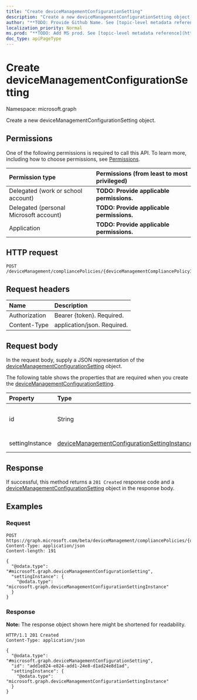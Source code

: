 ```yaml
---
title: "Create deviceManagementConfigurationSetting"
description: "Create a new deviceManagementConfigurationSetting object."
author: "**TODO: Provide Github Name. See [topic-level metadata reference](https://msgo.azurewebsites.net/add/document/guidelines/metadata.html#topic-level-metadata)**"
localization_priority: Normal
ms.prod: "**TODO: Add MS prod. See [topic-level metadata reference](https://msgo.azurewebsites.net/add/document/guidelines/metadata.html#topic-level-metadata)**"
doc_type: apiPageType
---
```


# Create deviceManagementConfigurationSetting
Namespace: microsoft.graph

Create a new deviceManagementConfigurationSetting object.

## Permissions
One of the following permissions is required to call this API. To learn more, including how to choose permissions, see [Permissions](/graph/permissions-reference).

|Permission type|Permissions (from least to most privileged)|
|:---|:---|
|Delegated (work or school account)|**TODO: Provide applicable permissions.**|
|Delegated (personal Microsoft account)|**TODO: Provide applicable permissions.**|
|Application|**TODO: Provide applicable permissions.**|

## HTTP request

<!-- {
  "blockType": "ignored"
}
-->
``` http
POST /deviceManagement/compliancePolicies/{deviceManagementCompliancePolicyId}/settings
```

## Request headers
|Name|Description|
|:---|:---|
|Authorization|Bearer {token}. Required.|
|Content-Type|application/json. Required.|

## Request body
In the request body, supply a JSON representation of the [deviceManagementConfigurationSetting](../resources/intune-devicemanagementconfigurationsetting.md) object.

The following table shows the properties that are required when you create the [deviceManagementConfigurationSetting](../resources/intune-devicemanagementconfigurationsetting.md).

|Property|Type|Description|
|:---|:---|:---|
|id|String|**TODO: Add Description** Inherited from [entity](../resources/entity.md)|
|settingInstance|[deviceManagementConfigurationSettingInstance](../resources/intune-devicemanagementconfigurationsettinginstance.md)|**TODO: Add Description**|



## Response

If successful, this method returns a `201 Created` response code and a [deviceManagementConfigurationSetting](../resources/intune-devicemanagementconfigurationsetting.md) object in the response body.

## Examples

### Request
<!-- {
  "blockType": "request",
  "name": "create_devicemanagementconfigurationsetting_from_"
}
-->
``` http
POST https://graph.microsoft.com/beta/deviceManagement/compliancePolicies/{deviceManagementCompliancePolicyId}/settings
Content-Type: application/json
Content-length: 191

{
  "@odata.type": "#microsoft.graph.deviceManagementConfigurationSetting",
  "settingInstance": {
    "@odata.type": "microsoft.graph.deviceManagementConfigurationSettingInstance"
  }
}
```


### Response
**Note:** The response object shown here might be shortened for readability.
<!-- {
  "blockType": "response",
  "truncated": true,
  "@odata.type": "microsoft.graph.deviceManagementConfigurationSetting"
}
-->
``` http
HTTP/1.1 201 Created
Content-Type: application/json

{
  "@odata.type": "#microsoft.graph.deviceManagementConfigurationSetting",
  "id": "add1e824-e824-add1-24e8-d1ad24e8d1ad",
  "settingInstance": {
    "@odata.type": "microsoft.graph.deviceManagementConfigurationSettingInstance"
  }
}
```

